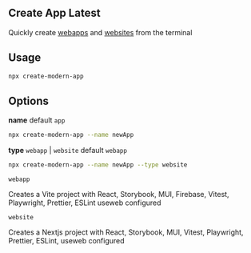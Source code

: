 ## Create App Latest

Quickly create [webapps](https://github.com/jeremytenjo/starter-webapp) and [websites](https://github.com/jeremytenjo/starter-website) from the terminal

## Usage

```sh
npx create-modern-app
```

## Options

**name** default `app`

```sh
npx create-modern-app --name newApp
```

**type** `webapp` | `website` default `webapp`

```sh
npx create-modern-app --name newApp --type website
```

`webapp`

Creates a Vite project with React, Storybook, MUI, Firebase, Vitest, Playwright, Prettier, ESLint useweb configured

`website`

Creates a Nextjs project with React, Storybook, MUI, Vitest, Playwright, Prettier, ESLint, useweb configured
